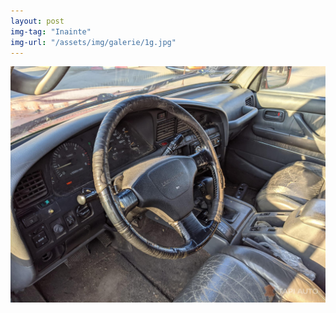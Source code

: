 ```yaml
---
layout: post
img-tag: "Inainte"
img-url: "/assets/img/galerie/1g.jpg"
---
```


![Poza](/assets/img/galerie/1g.jpg)